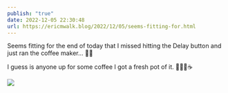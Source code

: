 ```yaml
---
publish: "true"
date: 2022-12-05 22:30:48
url: https://ericmwalk.blog/2022/12/05/seems-fitting-for.html
---
```


Seems fitting for the end of today that I missed hitting the Delay button and just ran the coffee maker… 🤦‍♂️

I guess is anyone up for some coffee I got a fresh pot of it. 🤷🏻‍♂️☕️


![](https://ericmwalk.blog/uploads/2022/09a6dc69d7.jpg)